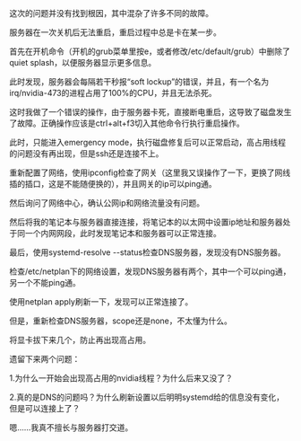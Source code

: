 这次的问题并没有找到根因，其中混杂了许多不同的故障。

服务器在一次关机后无法重启，重启过程中总是卡在某一步。

首先在开机命令（开机的grub菜单里按e，或者修改/etc/default/grub）中删除了quiet splash，以便服务器显示更多信息。

此时发现，服务器会每隔若干秒报“soft lockup”的错误，并且，有一个名为irq/nvidia-473的进程占用了100%的CPU，并且无法杀死。

这时我做了一个错误的操作，由于服务器卡死，直接断电重启，这导致了磁盘发生了故障。正确操作应该是ctrl+alt+f3切入其他命令行执行重启操作。

此时，只能进入emergency mode，执行磁盘修复后可以正常启动，高占用线程的问题没有再出现，但是ssh还是连接不上。

重新配置了网络，使用ipconfig检查了网关（这里我又误操作了一下，更换了网线插的插口，这是不能随便换的），并且网关的ip可以ping通。

然后询问了网络中心，确认公网ip和网络流量没有问题。

然后将我的笔记本与服务器直接连接，将笔记本的以太网中设置ip地址和服务器处于同一个内网网段，此时发现笔记本和服务器可以正常连接。

最后，使用systemd-resolve --status检查DNS服务器，发现没有DNS服务器。

检查/etc/netplan下的网络设置，发现DNS服务器有两个，其中一个可以ping通，另一个不能ping通。

使用netplan apply刷新一下，发现可以正常连接了。

但是，重新检查DNS服务器，scope还是none，不太懂为什么。

将显卡拔下来几个，防止再出现高占用。

遗留下来两个问题：

1.为什么一开始会出现高占用的nvidia线程？为什么后来又没了？

2.真的是DNS的问题吗？为什么刷新设置以后明明systemd给的信息没有变化，但是可以连接上了？

嗯……我真不擅长与服务器打交道。

